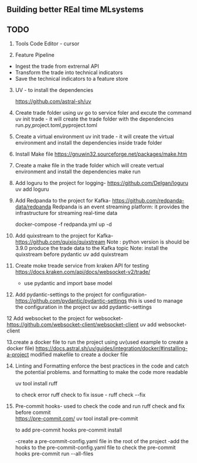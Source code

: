 ## Building better REal time MLsystems

## TODO

 1. Tools
    Code Editor -  cursor

2. Feature Pipeline
  - Ingest the trade from extrernal API
  - Transform the trade into technical indicators
  - Save the technical indicators to a feature store


3. UV - to install the dependencies

   https://github.com/astral-sh/uv  

4. Create trade folder using uv
     go to service foler and excute the command
      uv init trade - it will create the trade folder with the dependencies run.py,project.toml,pyproject.toml
   

5. Create a virtual environment
     uv init trade  - it will create the virtual environment and install the dependencies inside trade folder

5. Install Make file
   https://gnuwin32.sourceforge.net/packages/make.htm

6. Create a make file in the trade folder which will create vertual environment and install the dependencies
      make run

7. Add loguru to the project for logging- https://github.com/Delgan/loguru
    uv add loguru

8. Add Redpanda to the project for Kafka- https://github.com/redpanda-data/redpanda
   Redpanda is an event streaming platform: it provides the infrastructure for streaming real-time data
     
     docker-compose -f redpanda.yml  up -d

9. Add quixstream to the project for Kafka- https://github.com/quixio/quixstream
   Note : python version is should be 3.9.0
   produce the trade data to the Kafka topic
   Note: install the quixstream before pydantic
    uv add quixstream

10. Create moke treade service from kraken API for testing
     https://docs.kraken.com/api/docs/websocket-v2/trade/

     - use pydantic and import base model



11. Add pydantic-settings to the project for configuration- https://github.com/pydantic/pydantic-settings
    this is used to manage the configuration in the project
    uv add pydantic-settings 

12 Add websocket to the project for websocket- https://github.com/websocket-client/websocket-client
   uv add websocket-client

13.create a docker file to run the project using uv(used example to create a docker file)
   https://docs.astral.sh/uv/guides/integration/docker/#installing-a-project
    modified makefile to create a docker file



14. Linting and Formatting
     enforce the best practices in the code and catch the potential problems. and formatting to make the code more readable 
     
     uv tool install ruff

     to check error
      ruff check
      to fix issue - ruff check --fix

15. Pre-commit hooks- used to check the code and run ruff check and fix before commit  
      https://pre-commit.com/
      uv tool install pre-commit

      to add pre-commit hooks
      pre-commit install

      -create a pre-commit-config.yaml file in the root of the project
      -add the hooks to the pre-commit-config.yaml file
      to check the pre-commit hooks
      pre-commit run --all-files
